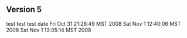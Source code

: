 ## Version 5 ##
test
test
test
date
Fri Oct 31 21:28:49 MST 2008
Sat Nov 1 12:40:06 MST 2008
Sat Nov 1 13:05:14 MST 2008
